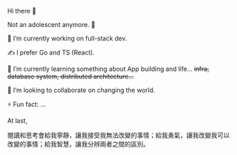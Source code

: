 Hi there 👋

Not an adolescent anymore. 🤔

🔭 I’m currently working on full-stack dev.

✍️ I prefer Go and TS (React).

🌱 I’m currently learning something about App building and life... ~~infra, database system, distributed architecture...~~

👯 I’m looking to collaborate on changing the world.

⚡ Fun fact: ...

At last,

閱讀和思考會給我寧靜，讓我接受我無法改變的事情；給我勇氣，讓我改變我可以改變的事情；給我智慧，讓我分辨兩者之間的區別。
